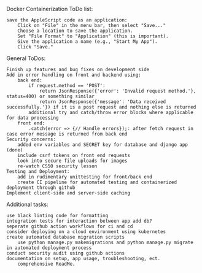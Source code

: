 Docker Containerization ToDo list:

    save the AppleScript code as an application:
        Click on "File" in the menu bar, then select "Save..."
        Choose a location to save the application.
        Set "File Format" to "Application" (this is important).
        Give the application a name (e.g., "Start My App").
        Click "Save."

General ToDos:

    Finish up features and bug fixes on development side
    Add in error handling on front and backend using:
        back end:
            if request.method == 'POST':
                return JsonResponse({'error': 'Invalid request method.'}, status=400) or something similar
                return JsonResponse({'message': 'Data received successfully.'}) if it is a post request and nothing else is returned
            additional try and catch/throw error blocks where applicable for data processing
        front end:
            .catch(error => {// Handle errors});: after fetch request in case error message is returned from back end
    Security concerns:
        added env variables and SECRET key for database and django app (done)
        include csrf tokens on front end requests
        look into secure file uploads for images
        re-watch CS50 security lesson
    Testing and Deployment:
        add in rudimentary unittesting for front/back end
        create CI pipeline for automated testing and containerized deployment through github
    Implement client-side and server-side caching

Additional tasks:

    use black linting code for formatting
    integration tests for interaction between app add db?
    seperate github action workflows for ci and cd
    consider deploying on a cloud environment using kubernetes
    create automated database migration scripts
        use python manage.py makemigrations and python manage.py migrate in automated deployment process
    conduct security audit using github actions
    documentation on setup, app usage, troubleshooting, ect.
        comprehensive ReadMe.


